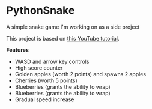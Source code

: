 # PythonSnake
A simple snake game I'm working on as a side project

This project is based on [this YouTube tutorial](https://www.youtube.com/watch?v=K5F-aGDIYaM&list=PL6gx4Cwl9DGAjkwJocj7vlc_mFU-4wXJq). 

__Features__
+ WASD and arrow key controls
+ High score counter
+ Golden apples (worth 2 points) and spawns 2 apples
+ Cherries (worth 5 points)
+ Blueberries (grants the ability to wrap)
+ Blueberries (grants the ability to wrap)
+ Gradual speed increase
